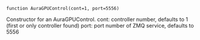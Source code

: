 ```
function AuraGPUControl(cont=1, port=5556)
```

Constructor for an AuraGPUControl. cont: controller number, defaults to 1 (first or only controller found) port: port number of ZMQ service, defaults to 5556
